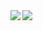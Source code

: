 <img align="left" src="https://github-readme-stats.vercel.app/api?username=martinp7r&count_private=true&show_icons=true&hide_rank=1" />
<img align="left" src="https://github-readme-stats.vercel.app/api/top-langs/?username=martinp7r&layout=compact&exclude_repo=ExchangeRateCalculator&langs_count=6" />
